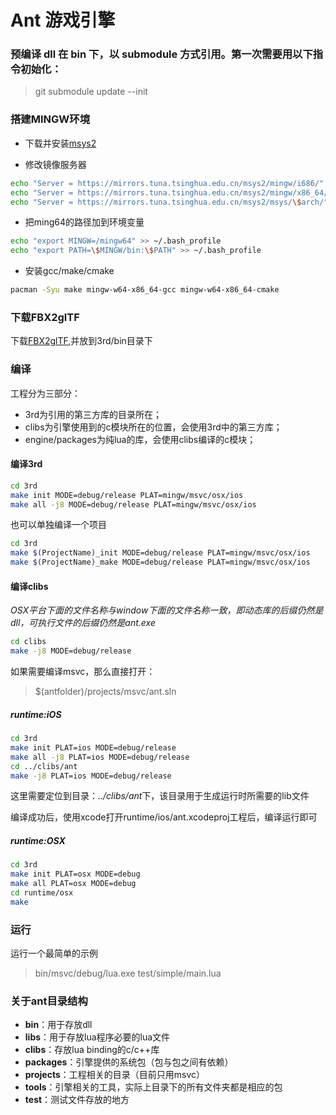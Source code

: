 Ant 游戏引擎
=====

### 预编译 dll 在 bin 下，以 submodule 方式引用。第一次需要用以下指令初始化：

> git submodule update --init

### 搭建MINGW环境
- 下载并安装[msys2](https://www.msys2.org/)

- 修改镜像服务器
``` bash
echo "Server = https://mirrors.tuna.tsinghua.edu.cn/msys2/mingw/i686/" > /etc/pacman.d/mirrorlist.mingw32
echo "Server = https://mirrors.tuna.tsinghua.edu.cn/msys2/mingw/x86_64/" > /etc/pacman.d/mirrorlist.mingw64
echo "Server = https://mirrors.tuna.tsinghua.edu.cn/msys2/msys/\$arch/" > /etc/pacman.d/mirrorlist.msys
```

- 把ming64的路径加到环境变量
``` bash
echo "export MINGW=/mingw64" >> ~/.bash_profile
echo "export PATH=\$MINGW/bin:\$PATH" >> ~/.bash_profile
```

- 安装gcc/make/cmake
``` bash
pacman -Syu make mingw-w64-x86_64-gcc mingw-w64-x86_64-cmake
```

### 下载FBX2glTF

下载[FBX2glTF](https://github.com/facebookincubator/FBX2glTF/releases),并放到3rd/bin目录下


### 编译
工程分为三部分：
- 3rd为引用的第三方库的目录所在；
- clibs为引擎使用到的c模块所在的位置，会使用3rd中的第三方库；
- engine/packages为纯lua的库，会使用clibs编译的c模块；

#### 编译3rd

``` bash
cd 3rd  
make init MODE=debug/release PLAT=mingw/msvc/osx/ios
make all -j8 MODE=debug/release	PLAT=mingw/msvc/osx/ios
```

也可以单独编译一个项目
``` bash
cd 3rd  
make $(ProjectName)_init MODE=debug/release PLAT=mingw/msvc/osx/ios
make $(ProjectName)_make MODE=debug/release PLAT=mingw/msvc/osx/ios
```
#### 编译clibs  

*OSX平台下面的文件名称与window下面的文件名称一致，即动态库的后缀仍然是dll，可执行文件的后缀仍然是ant.exe*

``` bash
cd clibs  
make -j8 MODE=debug/release
```

如果需要编译msvc，那么直接打开：
> $(antfolder)/projects/msvc/ant.sln  

##### runtime:iOS
``` bash
cd 3rd  
make init PLAT=ios MODE=debug/release
make all -j8 PLAT=ios MODE=debug/release
cd ../clibs/ant
make -j8 PLAT=ios MODE=debug/release
```

这里需要定位到目录：*../clibs/ant*下，该目录用于生成运行时所需要的lib文件

编译成功后，使用xcode打开runtime/ios/ant.xcodeproj工程后，编译运行即可

##### runtime:OSX
``` bash
cd 3rd
make init PLAT=osx MODE=debug
make all PLAT=osx MODE=debug
cd runtime/osx
make
```

### 运行
运行一个最简单的示例
> bin/msvc/debug/lua.exe test/simple/main.lua

### 关于ant目录结构
- **bin**：用于存放dll
- **libs**：用于存放lua程序必要的lua文件
- **clibs**：存放lua binding的c/c++库
- **packages**：引擎提供的系统包（包与包之间有依赖）
- **projects**：工程相关的目录（目前只用msvc）
- **tools**：引擎相关的工具，实际上目录下的所有文件夹都是相应的包
- **test**：测试文件存放的地方
